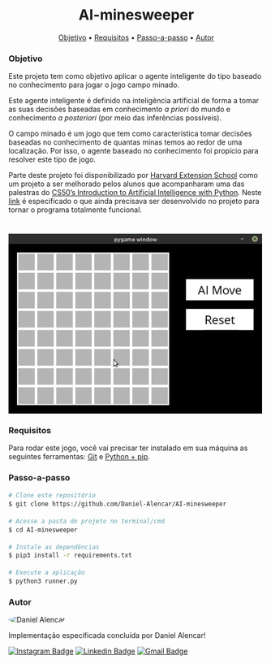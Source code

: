 
<h1 align="center">
  AI-minesweeper
</h1>

<p align="center">
 <a href="#objetivo">Objetivo</a> •
 <a href="#requisitos">Requisitos</a> • 
 <a href="#passo-a-passo">Passo-a-passo</a> • 
 <a href="#autor">Autor</a>
</p>

### Objetivo

<p>
Este projeto tem como objetivo aplicar o agente inteligente do tipo baseado no conhecimento para jogar o jogo campo minado.

Este agente inteligente é definido na inteligência artificial de forma a tomar as suas decisões baseadas em conhecimento *a priori* do mundo e conhecimento *a posteriori* (por meio das inferências possíveis).

O campo minado é um jogo que tem como característica tomar decisões baseadas no conhecimento de quantas minas temos ao redor de uma localização. Por isso, o agente baseado no conhecimento foi propício para resolver este tipo de jogo.

Parte deste projeto foi disponibilizado por [Harvard Extension School](https://extension.harvard.edu/) como um projeto a ser melhorado pelos alunos que acompanharam uma das palestras do [CS50’s Introduction to Artificial Intelligence with Python](https://cs50.harvard.edu/extension/ai/2020/spring/). Neste [link](https://cs50.harvard.edu/extension/ai/2020/spring/projects/1/minesweeper/) é especificado o que ainda precisava ser desenvolvido no projeto para tornar o programa totalmente funcional.
</p>

<p align="center">
  <h1 style="display: flex;">
    <img width="500" alt="Software" title="Software" src="./assets/others/execution.gif" />
  </h1>
</p>

### Requisitos

Para rodar este jogo, você vai precisar ter instalado em sua máquina as seguintes ferramentas:
[Git](https://git-scm.com) e [Python + pip](https://www.python.org/downloads/).

### Passo-a-passo

```bash
# Clone este repositório
$ git clone https://github.com/Daniel-Alencar/AI-minesweeper

# Acesse a pasta do projeto no terminal/cmd
$ cd AI-minesweeper

# Instale as dependências
$ pip3 install -r requirements.txt

# Execute a aplicação
$ python3 runner.py
```

### Autor

<img 
    style="border-radius: 50%;"
    src="https://avatars2.githubusercontent.com/u/51214434?s=400&u=439cd150f8dbf2706452ce6a362992e077285793&v=4"
    width="100px;"
    alt="Daniel Alencar"
/>

Implementação especificada concluída por Daniel Alencar!

[![Instagram Badge](https://img.shields.io/badge/-@daniel_alencar_-de2099?style=flat-square&logo=Instagram&logoColor=white&link=https://www.linkedin.com/in/Daniel746/)](https://www.instagram.com/daniel_alencar_/) [![Linkedin Badge](https://img.shields.io/badge/-Daniel-blue?style=flat-square&logo=Linkedin&logoColor=white&link=https://www.linkedin.com/in/Daniel746/)](https://www.linkedin.com/in/Daniel746/) [![Gmail Badge](https://img.shields.io/badge/-danielalencar746@gmail.com-c14438?style=flat-square&logo=Gmail&logoColor=white&link=mailto:danielalencar746@gmail.com)](mailto:danielalencar746@gmail.com)